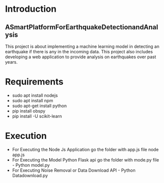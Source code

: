 # Introduction
## ASmartPlatformForEarthquakeDetectionandAnalysis
This project is about implementing a machine learning model in detecting an earthquake if there is any in the incoming data. This project also includes developing a web application to provide analysis on earthquakes over past years. 

# Requirements
* sudo apt install nodejs
* sudo apt install npm
* sudo apt-get install python
* pip install obspy
* pip install -U scikit-learn

# Execution
* For Executing the Node Js Application go the folder with app.js file
         node app.js
* For Executing the Model Python Flask api go the folder with mode.py file
      - Python model.py
* For Executing Noise Removal or Data Download API
      - Python Datadownload.py     
